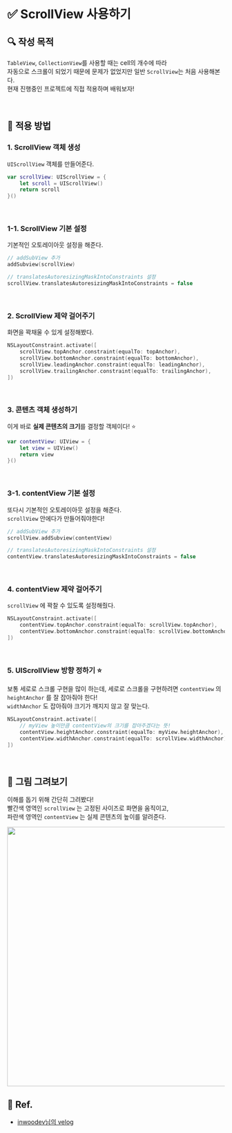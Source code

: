 # ✅ ScrollView 사용하기

## **🔍** 작성 목적

`TableView`, `CollectionView`를 사용할 때는 cell의 개수에 따라   
자동으로 스크롤이 되었기 때문에 문제가 없었지만 일반 `ScrollView`는 처음 사용해본다.   
현재 진행중인 프로젝트에 직접 적용하며 배워보자!

<br/>

## 📌 적용 방법

### 1. ScrollView 객체 생성
`UIScrollView` 객체를 만들어준다.
~~~swift
var scrollView: UIScrollView = {
    let scroll = UIScrollView()
    return scroll
}()
~~~

<br/>

### 1-1. ScrollView 기본 설정
기본적인 오토레이아웃 설정을 해준다.
~~~swift
// addSubView 추가
addSubview(scrollView)

// translatesAutoresizingMaskIntoConstraints 설정
scrollView.translatesAutoresizingMaskIntoConstraints = false
~~~

<br/>

### 2. ScrollView 제약 걸어주기
화면을 꽉채울 수 있게 설정해봤다.
~~~swift
NSLayoutConstraint.activate([
    scrollView.topAnchor.constraint(equalTo: topAnchor),
    scrollView.bottomAnchor.constraint(equalTo: bottomAnchor),
    scrollView.leadingAnchor.constraint(equalTo: leadingAnchor),
    scrollView.trailingAnchor.constraint(equalTo: trailingAnchor),
])
~~~

<br/>

### 3. 콘텐츠 객체 생성하기
이게 바로 **실제 콘텐츠의 크기**를 결정할 객체이다! ⭐️
~~~swift
var contentView: UIView = {
    let view = UIView()
    return view
}()
~~~

<br/>

### 3-1. contentView 기본 설정
또다시 기본적인 오토레이아웃 설정을 해준다.   
`scrollView` 안에다가 만들어줘야한다!
~~~swift
// addSubView 추가
scrollView.addSubview(contentView)

// translatesAutoresizingMaskIntoConstraints 설정
contentView.translatesAutoresizingMaskIntoConstraints = false
~~~

<br/>

### 4. contentView 제약 걸어주기
`scrollView` 에 꽉찰 수 있도록 설정해줬다.
~~~swift
NSLayoutConstraint.activate([
    contentView.topAnchor.constraint(equalTo: scrollView.topAnchor),
    contentView.bottomAnchor.constraint(equalTo: scrollView.bottomAnchor), 
])
~~~

<br/>

### 5. UIScrollView 방향 정하기 ⭐️
보통 세로로 스크롤 구현을 많이 하는데, 세로로 스크롤을 구현하려면 `contentView` 의 `heightAnchor` 를 잘 잡아줘야 한다!   
`widthAnchor` 도 잡아줘야 크기가 깨지지 않고 잘 맞는다.
~~~swift
NSLayoutConstraint.activate([
    // myView 높이만큼 contentView의 크기를 잡아주겠다는 뜻!
    contentView.heightAnchor.constraint(equalTo: myView.heightAnchor),
    contentView.widthAnchor.constraint(equalTo: scrollView.widthAnchor)
])
~~~

<br/>

## 🎨 그림 그려보기
이해를 돕기 위해 간단히 그려봤다!   
빨간색 영역인 `scrollView` 는 고정된 사이즈로 화면을 움직이고,   
파란색 영역인 `contentView` 는 실제 콘텐츠의 높이를 알려준다.

<img width="600" src="https://user-images.githubusercontent.com/113565086/226287216-ee3086f2-f8e4-46bb-b28b-32758b12fbcf.png">

<br/>

## 💌 Ref.

- [inwoodev님의 velog](https://velog.io/@inwoodev/Swift-ScrollView-%EC%BD%94%EB%93%9C%EB%A1%9C%ED%99%94%EB%A9%B4%EC%97%90-%EC%A0%81%EC%9A%A9%ED%95%98%EA%B8%B0)


